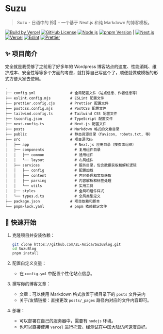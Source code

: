 # Suzu

> Suzu - 日语中的 鈴🎐 - 一个基于 Next.js 和纯 Markdown 的博客模板。

[![Build by Vercel][github-build-badge]][github-build-link]
[![GitHub License][license-badge]][license-link]
[![Node js][node-badge]][node-link]
[![pnpm Version][pnpm-badge]][pnpm-link] |
[![Next.js][nextjs-badge]][nextjs-link]
[![Vercel][vercel-badge]][vercel-link]
[![Eslint][eslint-badge]][eslint-link]
[![Prettier][prettier-badge]][prettier-link]

## ✨ 项目简介

完全就是我受够了之前用了好多年的 Wordpress 博客站点的速度、性能消耗、维护成本、安全性等等多个方面的考虑，就打算自己写这个了，顺便就做成模板的形式方便大家去使用。

```plaintext
.
├── config.yml                # 全局配置文件（站点信息、作者信息等）
├── eslint.config.mjs         # ESLint 配置文件
├── prettier.config.cjs       # Prettier 配置文件
├── postcss.config.mjs        # PostCSS 配置文件
├── tailwind.config.ts        # Tailwind CSS 配置文件
├── tsconfig.json             # TypeScript 配置文件
├── next.config.ts            # Next.js 配置文件
├── posts                     # Markdown 格式的文章目录
├── public                    # 静态资源目录（favicon, robots.txt, 等）
├── src                       # 项目源代码
│   ├── app                     # Next.js 应用目录（按页面组织）
│   ├── components              # 复用组件目录
│   │   ├── common              # 通用组件
│   │   └── layout              # 布局组件
│   ├── services                # 服务目录，包含数据获取和解析逻辑
│   │   ├── config              # 配置加载
│   │   ├── content             # 内容处理和文章获取
│   │   ├── parsing             # 内容解析和标签处理
│   │   └── utils               # 实用工具
│   ├── styles                  # 全局和组件样式
│   └── types.d.ts              # 全局类型定义
├── package.json              # 项目依赖和脚本
└── pnpm-lock.yaml            # pnpm 依赖锁定文件
```

## 🚀 快速开始

1. 克隆项目并安装依赖：

   ```bash
   git clone https://github.com/ZL-Asica/SuzuBlog.git
   cd SuzuBlog
   pnpm install
   ```

2. 配置自定义变量：

   - 在 `config.yml` 中配置个性化站点信息。

3. 撰写你的博客文章：

   - 文章：可以使用 Markdown 格式放置于根目录下的 `posts` 文件夹内
   - 关于/友情链接：直接更改 `posts/_pages` 路径内对应的文件内容即可。

4. 部署：

   - 可以部署在自己的服务器中，需要有 `nodejs` 环境。
   - 也可以直接使用 `Vercel` 进行托管。经测试在中国大陆访问速度良好。

<!-- Badge Links -->

[github-build-badge]: https://img.shields.io/github/deployments/ZL-Asica/SuzuBlog/Production?logo=github&label=Build
[license-badge]: https://img.shields.io/github/license/ZL-Asica/SuzuBlog
[node-badge]: https://img.shields.io/badge/node%3E=18.18-339933?logo=node.js&logoColor=white
[pnpm-badge]: https://img.shields.io/github/package-json/packageManager/ZL-Asica/SuzuBlog?label=&logo=pnpm&logoColor=fff&color=F69220
[nextjs-badge]: https://img.shields.io/badge/Next.js-black?logo=next.js&logoColor=white
[vercel-badge]: https://img.shields.io/badge/Vercel-%23000000.svg?logo=vercel&logoColor=white
[eslint-badge]: https://img.shields.io/badge/eslint-4B32C3?logo=eslint&logoColor=white
[prettier-badge]: https://img.shields.io/badge/Prettier-F7B93E?logo=Prettier&logoColor=white

<!-- Badge URL Links -->

[github-build-link]: https://github.com/ZL-Asica/SuzuBlog/deployments
[license-link]: https://github.com/ZL-Asica/eslint-config/blob/main/LICENSE
[node-link]: https://nodejs.org/
[pnpm-link]: https://pnpm.io/
[nextjs-link]: https://nextjs.org
[vercel-link]: https://vercel.com/
[eslint-link]: https://www.npmjs.com/package/eslint-config-zl-asica
[prettier-link]: https://www.npmjs.com/package/@zl-asica/prettier-config

